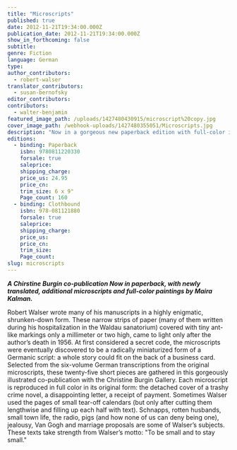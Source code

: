 ```yaml
---
title: "Microscripts"
published: true
date: 2012-11-21T19:34:00.000Z
publication_date: 2012-11-21T19:34:00.000Z
show_in_forthcoming: false
subtitle:
genre: Fiction
language: German
type:
author_contributors:
  - robert-walser
translator_contributors:
  - susan-bernofsky
editor_contributors:
contributors:
  - walter-benjamin
featured_image_path: /uploads/1427480430915/microscript%20copy.jpg
cover_image_path: /webhook-uploads/1427480355051/Microscripts.jpg
description: "Now in a gorgeous new paperback edition with full-color illustrations by Maira Kalman, Microscripts is a one-of-a-kind masterpiece. "
editions:
  - binding: Paperback
    isbn: 9780811220330
    forsale: true
    saleprice:
    shipping_charge:
    price_us: 24.95
    price_cn:
    trim_size: 6 x 9"
    Page_count: 160
  - binding: Clothbound
    isbn: 978-081121880
    forsale: true
    saleprice:
    shipping_charge:
    price_us:
    price_cn:
    trim_size:
    Page_count:
slug: microscripts
---
```


**_A Chirstine Burgin co-publication
Now in paperback, with newly translated, additional microscripts and full-color paintings by Maira Kalman._**

Robert Walser wrote many of his manuscripts in a highly enigmatic, shrunken-down form. These narrow strips of paper (many of them written during his hospitalization in the Waldau sanatorium) covered with tiny ant-like markings only a millimeter or two high, came to light only after the author’s death in 1956. At first considered a secret code, the microscripts were eventually discovered to be a radically miniaturized form of a Germanic script: a whole story could fit on the back of a business card. Selected from the six-volume German transcriptions from the original microscripts, these twenty-five short pieces are gathered in this gorgeously illustrated co-publication with the Christine Burgin Gallery. Each microscript is reproduced in full color in its original form: the detached cover of a trashy crime novel, a disappointing letter, a receipt of payment. Sometimes Walser used the pages of small tear-off calendars (but only after cutting them lengthwise and filling up each half with text). Schnapps, rotten husbands, small town life, the radio, pigs (and how none of us can deny being one), jealousy, Van Gogh and marriage proposals are some of Walser’s subjects. These texts take strength from Walser’s motto: "To be small and to stay small."

